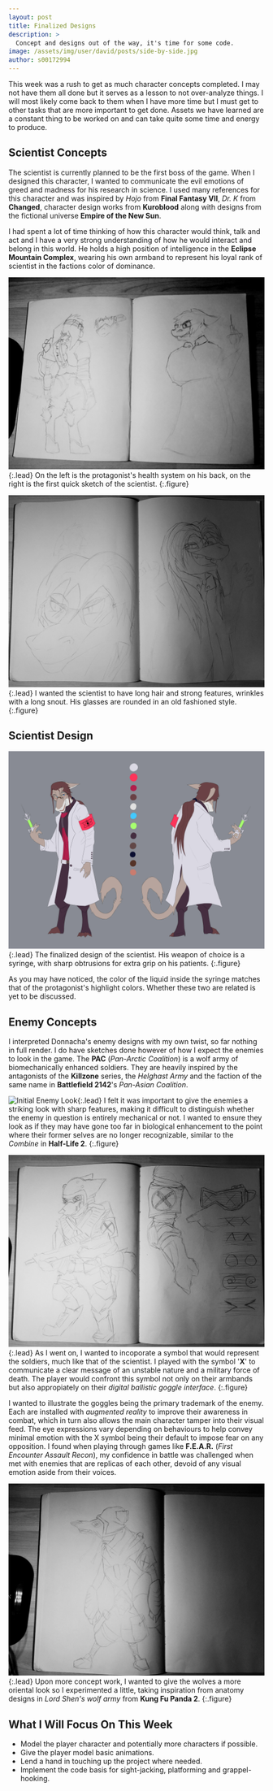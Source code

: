 ```yaml
---
layout: post
title: Finalized Designs
description: >
  Concept and designs out of the way, it's time for some code.
image: /assets/img/user/david/posts/side-by-side.jpg
author: s00172994
---
```


This week was a rush to get as much character concepts completed. I may not have them all done but it serves as a lesson to not 
over-analyze things. I will most likely come back to them when I have more time but I must get to other tasks that are more 
important to get done. Assets we have learned are a constant thing to be worked on and can take quite some time and energy to produce.

## Scientist Concepts

The scientist is currently planned to be the first boss of the game. When I designed this character, I wanted to communicate the
evil emotions of greed and madness for his research in science. I used many references for this character and was inspired by _Hojo_
from **Final Fantasy VII**, _Dr. K_ from **Changed**, character design works from **Kuroblood** along with designs from the 
fictional universe **Empire of the New Sun**.

I had spent a lot of time thinking of how this character would think, talk and act and I have a very strong understanding of how
he would interact and belong in this world. He holds a high position of intelligence in the **Eclipse Mountain Complex**, wearing his
own armband to represent his loyal rank of scientist in the factions color of dominance.

![Character Sketches](/assets/img/concept_art/david/characters.jpg){:.lead}
On the left is the protagonist's health system on his back, on the right is the first quick sketch of the scientist.
{:.figure}

![Scientist Sketches](/assets/img/concept_art/david/scientist-concept.jpg){:.lead}
I wanted the scientist to have long hair and strong features, wrinkles with a long snout. His glasses are rounded in an old fashioned style.
{:.figure}

## Scientist Design

![Scientist Design](/assets/img/concept_art/david/scientist-design.jpg){:.lead}
The finalized design of the scientist. His weapon of choice is a syringe, with sharp obtrusions for extra grip on his patients.
{:.figure}

As you may have noticed, the color of the liquid inside the syringe matches that of the protagonist's highlight colors. Whether these two are related is yet to be discussed.

## Enemy Concepts

I interpreted Donnacha's enemy designs with my own twist, so far nothing in full render. I do have sketches done however of how I expect the enemies to look in the game. The **PAC** (_Pan-Arctic Coalition_) is a wolf army of biomechanically enhanced soldiers. They are heavily inspired by the antagonists of the **Killzone** series, the _Helghast Army_ and the faction of the same name in **Battlefield 2142**'s _Pan-Asian Coalition_. 

![Initial Enemy Look](/assets/img/concept_art/david/enemy-helmet.jpg){:.lead}
I felt it was important to give the enemies a striking look with sharp features, making it difficult to distinguish whether
the enemy in question is entirely mechanical or not. I wanted to ensure they look as if they may have gone too far in biological enhancement to the point where their former selves are no longer recognizable, similar to the _Combine_ in **Half-Life 2**.
{:.figure}

![Enemy Concept Sketch](/assets/img/concept_art/david/enemy-sketch-soldier.jpg){:.lead}
As I went on, I wanted to incoporate a symbol that would represent the soldiers, much like that of the scientist. I played with the symbol '**X**' to communicate a clear message of an unstable nature and a military force of death. The player would confront this symbol not only on their armbands but also appropiately on their _digital ballistic goggle interface_.
{:.figure}

I wanted to illustrate the goggles being the primary trademark of the enemy. Each are installed with _augmented reality_ to improve their awareness in combat, which in turn also allows the main character tamper into their visual feed. The eye expressions vary depending on behaviours to help convey minimal emotion with the X symbol being their default to impose fear on any opposition. I found when playing through games like **F.E.A.R.** (_First Encounter Assault Recon_), my confidence in battle was challenged when met with enemies that are replicas of each other, devoid of any visual emotion aside from their voices.

![Enemy Concept Alternate](/assets/img/concept_art/david/enemy-sketch-alternate.jpg){:.lead}
Upon more concept work, I wanted to give the wolves a more oriental look so I experimented a little, taking inspiration from anatomy designs in _Lord Shen's wolf army_ from **Kung Fu Panda 2**.
{:.figure}

## What I Will Focus On This Week

- Model the player character and potentially more characters if possible.
- Give the player model basic animations.
- Lend a hand in touching up the project where needed.
- Implement the code basis for sight-jacking, platforming and grappel-hooking.
